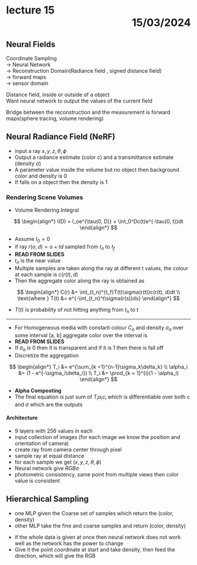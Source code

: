 # lecture 15 <div style="text-align:right"> 15/03/2024 </div>

## Neural Fields
Coordinate Sampling   
→ Neural Network   
→ Reconstruction Domain(Radiance field , signed distance field)  
→ forward maps   
→ sensor domain

Distance field, inside or outside of a object  
Want neural network to output the values of the current field

Bridge between the reconstruction and the measurement is forward maps(sphere tracing, volume rendering)

## Neural Radiance Field (NeRF)
- input a ray $x, y, z, \theta, \phi$
- Output a radiance estimate (color $c$) and a transmittance estimate (density $\sigma$)
- A parameter value inside the volume but no object then background color and density is 0
- If falls on a object then the density is 1

### Rendering Scene Volumes
- Volume Rendering Integral 

$$
\begin{align*}
    I(D) = I_oe^{\tau(0, D)} + \int_0^Dc(t)e^{-\tau(0, t)}dt
\end{align*}
$$

- Assume $I_0 = 0$
- if ray $r(o,d) = o + td$ sampled from $t_n$ to $t_f$
- __READ FROM SLIDES__
- $t_n$ is the near value 
- Multiple samples are taken along the ray at different t values, the colour at each sample is $c(r(t), d)$
- Then the aggregate color along the ray is obtained as 

$$
\begin{align*}
    C(r) &= \int_{t_n}^{t_f}T(t)\sigma(r(t))c(r(t), d)dt \\
    \text{where } T(t) &= e^{-\int_{t_n}^t\sigma(r(s))ds}
\end{align*}
$$

- $T(t)$ is probability of not hitting anything from $t_n$ to $t$
-----------
- For Homogeneous media with constant colour $C_a$ and density $\sigma_a$ over some interval [a, b] aggregate color over the interval is 
- __READ FROM SLIDES__
- If $\sigma_a$ is 0 then it is transparent and if it is 1 then there is fall off
- Discretize the aggregation


$$
\begin{align*}
    T_i &= e^{\sum_{k =1}^{n-1}\sigma_k\delta_k} \\ 
    \alpha_i &= (1 - e^{-\sigma_i\delta_i}) \\
    T_i &= \prod_{k = 1}^{i}(1 - \alpha_i)
\end{align*}
$$

- **Alpha Composting**  
- The final equation is just sum of $T_i\alpha_ic_i$ which is differentiable over both c and $\sigma$ which are the outputs

#### Architecture
- 9 layers with 256 values in each
- input collection of images (for each image we know the position and orientation of camera)
- create ray from camera center through pixel
- sample ray at equal distance
- for each sample we get ($x, y, z, \theta, \phi$)
- Neural network give $RGB\sigma$
- photometric consistency, same point from multiple views then color value is consistent

## Hierarchical Sampling
- one MLP given the Coarse set of samples which return the (color, density)
- other MLP take the fine and coarse samples and return (color, density)

+ if the whole data is given at once then neural network does not work well as the network has the power to change
+ Give it the point coordinate at start and take density, then feed the direction, which will give the RGB
